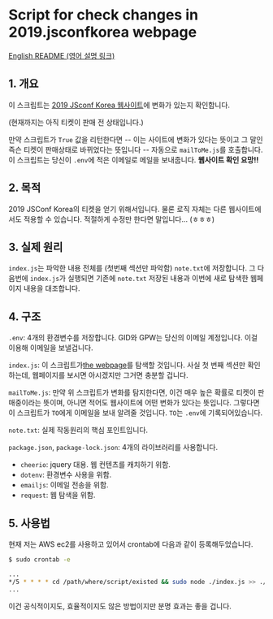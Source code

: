 # Script for check changes in 2019.jsconfkorea webpage

[English README (영어 설명 링크)](https://github.com/roeniss/check_if_something_changed_in_2019.jsconfkorea/blob/master/README.md)

## 1. 개요

이 스크립트는 [2019 JSconf Korea 웹사이트](https://2019.jsconfkorea.com/)에 변화가 있는지 확인합니다.

(현재까지는 아직 티켓이 판매 전 상태입니다.)

만약 스크립트가 `True` 값을 리턴한다면 -- 이는 사이트에 변화가 있다는 뜻이고 그 말인즉슨 티켓이 판매상태로 바뀌었다는 뜻입니다 -- 자동으로 `mailToMe.js`를 호출합니다. 이 스크립트는 당신이 `.env`에 적은 이메일로 메일을 보내줍니다. **웹사이트 확인 요망!!**

## 2. 목적

2019 JSConf Korea의 티켓을 얻기 위해서입니다. 물론 로직 자체는 다른 웹사이트에서도 적용할 수 있습니다. 적절하게 수정만 한다면 말입니다... (ㅎㅎㅎ)

## 3. 실제 원리

`index.js`는 파악한 내용 전체를 (첫번째 섹션만 파악함) `note.txt`에 저장합니다. 그 다음번에 `index.js`가 실행되면 기존에 `note.txt` 저장된 내용과 이번에 새로 탐색한 웹페이지 내용을 대조합니다.

## 4. 구조

`.env`: 4개의 환경변수를 저장합니다. GID와 GPW는 당신의 이메일 계정입니다. 이걸 이용해 이메일을 보낼겁니다.

`index.js`: 이 스크립트가[the webpage](https://2019.jsconfkorea.com/)를 탐색할 것입니다. 사실 첫 번째 섹션만 확인하는데, 웹페이지를 보시면 아시겠지만 그거면 충분할 겁니다.

`mailToMe.js`: 만약 위 스크립트가 변화를 탐지한다면, 이건 매우 높은 확률로 티켓이 판매중이라는 뜻이며, 아니면 적어도 웹사이트에 어떤 변화가 있다는 뜻입니다. 그렇다면 이 스크립트가 `TO`에게 이메일을 보내 알려줄 것입니다. `TO`는 `.env`에 기록되어있습니다.

`note.txt`: 실제 작동원리의 핵심 포인트입니다.

`package.json`, `package-lock.json`: 4개의 라이브러리를 사용합니다.

- `cheerio`: jquery 대용. 웹 컨텐츠를 캐치하기 위함.
- `dotenv`: 환경변수 사용을 위함.
- `emailjs`: 이메일 전송을 위함.
- `request`: 웹 탐색을 위함.

## 5. 사용법

현재 저는 AWS ec2를 사용하고 있어서 crontab에 다음과 같이 등록해두었습니다.

```bash
$ sudo crontab -e

...
*/5 * * * * cd /path/where/script/existed && sudo node ./index.js >> ./crontab.log 2>&1
...
```

이건 공식적이지도, 효율적이지도 않은 방법이지만 분명 효과는 좋을 겁니다.
